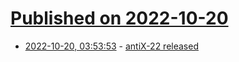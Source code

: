 # [Published on 2022-10-20](index.md)

* [2022-10-20, 03:53:53](https://lobste.rs/s/j3fdtm/antix_22_released) - [antiX-22 released](https://antixlinux.com/antix-22-released/)
